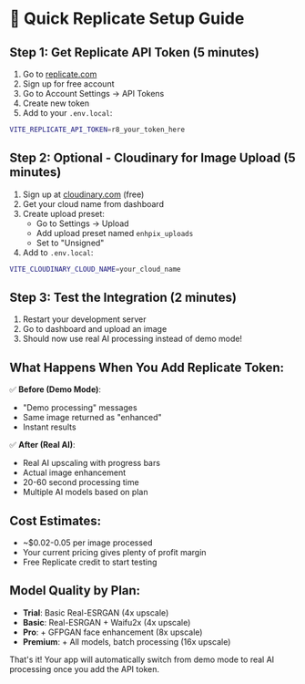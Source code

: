 # 🚀 Quick Replicate Setup Guide

## Step 1: Get Replicate API Token (5 minutes)

1. Go to [replicate.com](https://replicate.com)
2. Sign up for free account
3. Go to Account Settings → API Tokens
4. Create new token
5. Add to your `.env.local`:

```bash
VITE_REPLICATE_API_TOKEN=r8_your_token_here
```

## Step 2: Optional - Cloudinary for Image Upload (5 minutes)

1. Sign up at [cloudinary.com](https://cloudinary.com) (free)
2. Get your cloud name from dashboard
3. Create upload preset:
   - Go to Settings → Upload
   - Add upload preset named `enhpix_uploads`
   - Set to "Unsigned"
4. Add to `.env.local`:

```bash
VITE_CLOUDINARY_CLOUD_NAME=your_cloud_name
```

## Step 3: Test the Integration (2 minutes)

1. Restart your development server
2. Go to dashboard and upload an image
3. Should now use real AI processing instead of demo mode!

## What Happens When You Add Replicate Token:

✅ **Before (Demo Mode)**:
- "Demo processing" messages
- Same image returned as "enhanced"
- Instant results

✅ **After (Real AI)**:
- Real AI upscaling with progress bars
- Actual image enhancement 
- 20-60 second processing time
- Multiple AI models based on plan

## Cost Estimates:
- ~$0.02-0.05 per image processed
- Your current pricing gives plenty of profit margin
- Free Replicate credit to start testing

## Model Quality by Plan:
- **Trial**: Basic Real-ESRGAN (4x upscale)
- **Basic**: Real-ESRGAN + Waifu2x (4x upscale) 
- **Pro**: + GFPGAN face enhancement (8x upscale)
- **Premium**: + All models, batch processing (16x upscale)

That's it! Your app will automatically switch from demo mode to real AI processing once you add the API token.